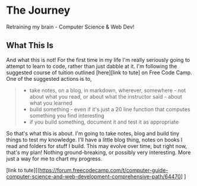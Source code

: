 # The Journey

Retraining my brain - Computer Science & Web Dev!

## What This Is

And what this is not! For the first time in my life I'm really seriously going to attempt to learn to code, rather than just dabble at it. I'm following the suggested course of tuition outlined [here][link to tute] on Free Code Camp. One of the suggested actions is to,

> - take notes, on a blog, in markdown, wherever, somewhere - not about what you read, or about what the instructor said - about what you learned
> - build something - even if it's just a 20 line function that computes something you find interesting
> - if you build something, document it and test it as appropriate

So that's what this is about. I'm going to take notes, blog and build tiny things to test my knowledge. I'll have a little blog thing, notes on books I read and folders for stuff I build. This may evolve over time, but right now, that's my plan! Nothing ground-breaking, or possibly very interesting. More just a way for me to chart my progress.

[link to tute][(<https://forum.freecodecamp.com/t/computer-guide-computer-science-and-web-development-comprehensive-path/64470>] ]
